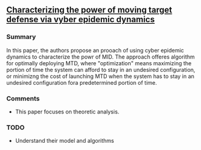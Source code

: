 ## [Characterizing the power of moving target defense via vyber epidemic dynamics](http://dl.acm.org/citation.cfm?id=2600180)

### Summary
In this paper, the authors propose an prooach of using cyber epidemic dynamics to characterize the powr of MID. The approach offeres algorithm for optimally deploying MTD, where "optimization" means maximizing the portion of time the system can afford to stay in an undesired configuration, or minimizng the cost of launching MTD when the system has to stay in an undesired configuration fora predetermined portion of time.



### Comments
- This paper focuses on theoretic analysis.

### TODO
- Understand their model and algorithms
